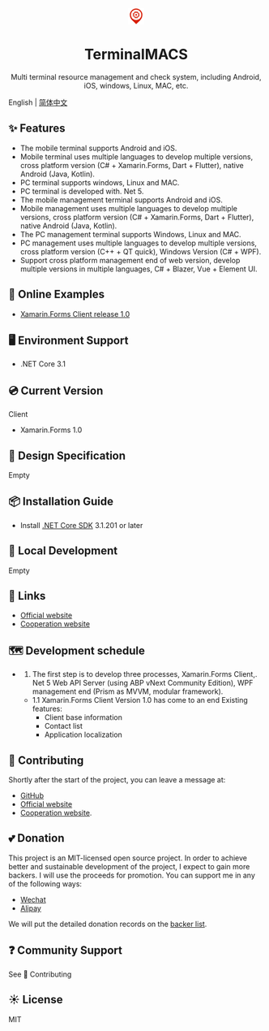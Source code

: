 <p align="center">
  <a href="https://terminalmacs.com">
    <img src="./docs/imgs/logo.png">
  </a>
</p>

<h1 align="center">TerminalMACS</h1>

<div align="center">

Multi terminal resource management and check system, including Android, iOS, windows, Linux, MAC, etc.

</div>

English | [简体中文](./README-zh_CN.md)

## ✨ Features

- The mobile terminal supports Android and iOS.
- Mobile terminal uses multiple languages to develop multiple versions, cross platform version (C# + Xamarin.Forms, Dart + Flutter), native Android (Java, Kotlin).
- PC terminal supports windows, Linux and MAC.
- PC terminal is developed with. Net 5.
- The mobile management terminal supports Android and iOS.
- Mobile management uses multiple languages to develop multiple versions, cross platform version (C# + Xamarin.Forms, Dart + Flutter), native Android (Java, Kotlin).
- The PC management terminal supports Windows, Linux and MAC.
- PC management uses multiple languages to develop multiple versions, cross platform version (C++ + QT quick), Windows Version (C# + WPF).
- Support cross platform management end of web version, develop multiple versions in multiple languages, C# + Blazer, Vue + Element UI.

## 🌈 Online Examples

- [Xamarin.Forms Client release 1.0](https://terminalmacs.com/terminalmacs-clients-app-android-2)

## 🖥 Environment Support

- .NET Core 3.1

## 💿 Current Version

Client
- Xamarin.Forms 1.0

## 🎨 Design Specification

Empty

## 📦 Installation Guide

- Install [.NET Core SDK](https://dotnet.microsoft.com/download/dotnet-core/3.1) 3.1.201 or later

## 🔨 Local Development

Empty

## 🔗 Links

- [Official website](https://terminalmacs.com)
- [Cooperation website](https://dotnet9.com)

## 🗺 Development schedule

- 1. The first step is to develop three processes, Xamarin.Forms Client,. Net 5 Web API Server (using ABP vNext Community Edition), WPF management end (Prism as MVVM, modular framework).
  - 1.1 Xamarin.Forms Client Version 1.0 has come to an end
  Existing features:
    - Client base information
    - Contact list
    - Application localization

## 🤝 Contributing

Shortly after the start of the project, you can leave a message at:
- [GitHub](https://github.com/dotnet9/TerminalMACS/issues)
- [Official website](https://terminalmacs.com)
- [Cooperation website](https://dotnet9.com).

## 💕 Donation

This project is an MIT-licensed open source project. In order to achieve better and sustainable development of the project, I expect to gain more backers. I will use the proceeds for promotion. You can support me in any of the following ways:

- [Wechat](https://img.dotnet9.com/dotnet9_wechatpay.png)
- [Alipay](https://img.dotnet9.com/dotnet9_alipay.jpg)

We will put the detailed donation records on the [backer list](https://terminalmacs.com/sponsorship-and-support).

## ❓ Community Support

See 🤝 Contributing

## ☀️ License

MIT